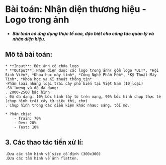 # Bài toán: Nhận diện thương hiệu - Logo trong ảnh
* ***Bài toán có ứng dụng thực tế cao, đặc biệt cho công tác quản lý và nhận diện hiệu.***
## Mô tả bài toán:
	* **Input**: Bức ảnh có chứa logo
	* **Output**: Nhận diện được các logo trong ảnh( gồm logo *UIT*, *Hội Sinh Viên*, *Khoa học máy tính*, *Công Nghệ Phầm Mềm*, *Kỹ Thuật Máy Tính*, *Khoa học và Kĩ thuật thông tin*  
	-Phân loại những loại trái cây phổ biến tại Việt Nam (10 loại)
	-Số lượng và độ đa dạng:
	. 2000-2500 bức hình
	. Độ đa dạng: 10% bức hình lấy từ trên mạng, 90% bức hình chụp thực tế (chụp hình trái cây từ siêu thị, chợ)
	. Chụp hình trong các điều kiện khác nhau: sáng, tối mờ.

	* Phân chia: 
		- Train: 70%
		- Dev: 20%
		- Test: 10%
## 3.	Các thao tác tiền xử lí:
	.Đưa các tấm hình về size cố định (300x300)
	.Đưa các tấm hình về ảnh flatten.

